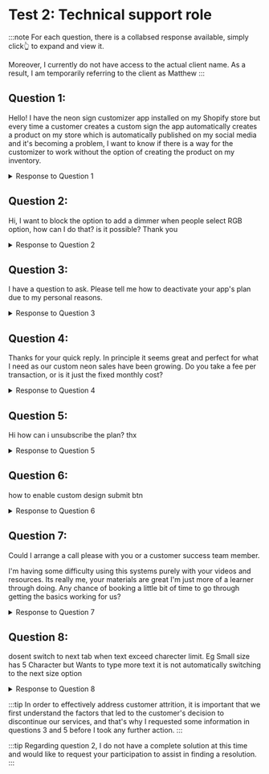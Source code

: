 # Test 2: Technical support role
:::note
For each question, there is a collabsed response available, simply click👆 to expand and view it.

Moreover, I currently do not have access to the actual client name. As a result, I am temporarily referring to the client as Matthew
:::



## Question 1:
Hello! I have the neon sign customizer app installed on my Shopify store but every time a customer creates a custom sign the app automatically creates a product on my store which is automatically published on my social media and it's becoming a problem, I want to know if there is a way for the customizer to work without the option of creating the product on my inventory.

<details>
 <summary style={{ fontWeight: '600' }}>Response to Question 1</summary>
Hey Matthew,


Thanks for reaching out. 

I understand how frustrating it must be to have automatic product creation issues in your shop. I'm sorry for any hassle this has caused you.

Don't worry, though. There's a simple fix for this! I'd recommend checking out this article: <a href="https://sign-customizer.helpscoutdocs.com/article/20-hide-custom-neon-products"  style={{ color: '#64BBFF', textDecoration: 'none' }}> Hide custom neon products displaying on your storefront.</a> It should guide you through the process of preventing auto generated products from showing up in your store.

And if you need anything else or have any other questions, just let me know. My team and I are always here to help and support you.

Thank you


Farah

</details>


## Question 2:
Hi, I want to block the option to add a dimmer when people select RGB option, how can I do that? is it possible? Thank you

<details>
 <summary style={{ fontWeight: '600' }}>Response to Question 2</summary>
Dear Matthew,

Thank you for reaching out to us. We want to ensure that we provide you with an accurate and effective solution to your question. In regards to blocking the option to add a dimmer when customers select the RGB option, I will have to consult with our team to determine the best course of action.

Please allow us some time to research and we will get back to you as soon as possible with a response. We apologize for any inconvenience and appreciate your patience.

Thank you for choosing our service, and we look forward to assisting you soon.

Best regards

Farah

 </details>


 ## Question 3:
I have a question to ask.
Please tell me how to deactivate your app's plan due to my personal reasons.

<details>
 <summary style={{ fontWeight: '600' }}>Response to Question 3</summary>
Hi Matthew,


Thank you for contacting us.

I understand that the reason for deactivating is personal. Before we go right into deactivation, I want to make sure that our service has met your expectations. If there's anything I can do to improve our service for future customers, I'd appreciate your feedback. Are there any specific issues or concerns you had with our service that may have contributed to your decision to deactivate?

I look forward to your feedback,

Thank you.
 </details>


## Question 4:
Thanks for your quick reply. In principle it seems great and perfect for what I need as our custom neon sales have been growing.
Do you take a fee per transaction, or is it just the fixed monthly cost?


<details>

<summary style={{ fontWeight: '600' }}>Response to Question 4</summary>
Hey Matthew!

Thanks for reaching out.


Awesome to hear our app is helping your business grow. Just to make sure we're on the same page, our pricing model is a simple monthly fee with no added costs for transactions. So, go ahead and sell away, no extra fees to worry about.

If you have any other questions or concerns, feel free to reach out. I'm here to help, and I want to make sure you have all the info you need to make the best decision for your business.

Best wishes.
</details>



## Question 5:
Hi how can i unsubscribe the plan? thx


<details>

<summary style={{ fontWeight: '600' }}>Response to Question 5</summary>
Dear Matthew,

We are sorry to hear that you are looking to unsubscribe from our app. Before we proceed with the process, could you please elaborate on the reason for this decision? Understanding your feedback can help us in improving our services for future users.

Thank you for taking the time to share your thoughts with us.

Best regards.

</details>

## Question 6:
how to enable custom design submit btn


<details>

<summary style={{ fontWeight: '600' }}>Response to Question 6</summary>
Hi Metthew! 

I hope this message finds you well.

Regarding your inquiry about enabling a custom design submit button, I'd like to direct you to this article in our documentation that may help:<a href="https://sign-customizer.helpscoutdocs.com/article/30-how-to-show-hide-custom-design-tab"  style={{ color: '#64BBFF', textDecoration: 'none' }}> Show / Hide Custom Design Tab?</a> This article provides step-by-step instructions on how to customize the design of your submit button.

Please let me know if you have any further questions or concerns. I'd be more than happy to assist you.

Best regards.

</details>

## Question 7:
Could I arrange a call please with you or a customer success team member.

I'm having some difficulty using this systems purely with your videos and resources. Its really me, your materials are great I'm just more of a learner through doing. Any chance of booking a little bit of time to go through getting the basics working for us?

<details>

<summary style={{ fontWeight: '600' }}>Response to Question 7</summary>
Hi Matthew,

Thanks for reaching out to us. I'd be happy to help you get started with our system. I understand that learning a new system can be challenging, and having the opportunity to speak with someone directly can be beneficial in getting a better understanding.

Let me find a convenient time for both of us, and I will get back to you soon.

Best regards.

</details>


## Question 8:
dosent switch to next tab when text exceed charecter limit. Eg Small size has 5 Character but Wants to type more text it is not automatically switching to the next size option


<details>

<summary style={{ fontWeight: '600' }}>Response to Question 8</summary>
Hello Metthew!

I'm happy to help you. I understand that you're having trouble setting the maximum number of characters for a specific size. Please follow these instructions to limit the characters in sizes:

Instructions to Limit Characters in Sizes:

1. Log into your Shopify admin account.
2. Navigate to the "Neon Sign Customizer App."
3. Select the simple model you're using.
4. Go to the "Required Options" tab and select sizes.
5. On the small size, click the edit icon (pen) to edit the content for the chosen size.
6. Scroll down to the "Minimum and Maximum Characters Allowed for This Size" section.
7. In the "Maximum Text Characters per Line" field, enter the maximum number of characters you want to allow (e.g., 5).
8. Save the changes by clicking the "Save" button.

If these instructions don't work for you, please let me know and I'll be happy to assist you further.

Thank you

Farah

</details>







:::tip
In order to effectively address customer attrition, it is important that we first understand the factors that led to the customer's decision to discontinue our services, and that's why I requested some information in questions 3 and 5 before I took any further action.
:::


:::tip
Regarding question 2, I do not have a complete solution at this time and would like to request your participation to assist in finding a resolution.
:::

